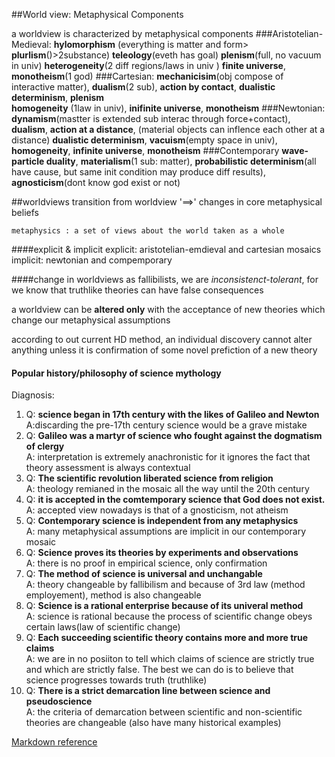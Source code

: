 ##World view: Metaphysical Components
 
a worldview is characterized by metaphysical components
###Aristotelian-Medieval:
**hylomorphism** (everything is matter and form>
**plurlism**()>2substance)
**teleology**(eveth has goal) 
**plenism**(full, no vacuum in univ)
**heterogeneity**(2 diff regions/laws in univ )
**finite universe**, **monotheism**(1 god)
###Cartesian:
**mechanicisim**(obj compose of interactive matter), 
**dualism**(2 sub), 
**action by contact**, 
**dualistic determinism**, 
**plenism**  
**homogeneity** (1law in univ), 
**inifinite universe**, 
**monotheism**
###Newtonian:
**dynamism**(mastter is extended sub interac through force+contact), 
**dualism**, 
**action at a distance**, (material objects can inflence each other at a distance)
**dualistic determinism**, 
**vacuism**(empty space in univ), 
**homogeneity**, 
**infinite universe**, 
**monotheism**
###Contemporary
**wave-particle duality**, 
**materialism**(1 sub: matter), 
**probabilistic determinism**(all have cause, but same init condition may produce diff results), 
**agnosticism**(dont know god exist or not)

##worldviews
transition from worldview '==>' changes in core metaphysical beliefs
```
metaphysics : a set of views about the world taken as a whole
```
####explicit & implicit
explicit: aristotelian-emdieval and cartesian mosaics  
implicit: newtonian and compemporary

####change in worldviews
as fallibilists, we are *inconsistenct-tolerant*, for we know that truthlike theories can have false consequences

a worldview can be **altered only** with the acceptance of new theories which change our metaphysical assumptions  

according to out current HD method, an individual discovery cannot alter anything unless it is confirmation of some novel prefiction of a new theory

#### Popular history/philosophy of science mythology
Diagnosis:  
1. Q: **science began in 17th century with the likes of Galileo and Newton**  
A:discarding the pre-17th century science would be a grave mistake    
2. Q: **Galileo was a martyr of science who fought against the dogmatism of clergy**    
A:  interpretation is extremely anachronistic for it ignores the fact that theory assessment is always contextual  
3. Q: **The scientific revolution liberated science from religion**  
A:  theology remianed in the mosaic all the way until the 20th century  
4. Q:  **it is accepted in the comtemporary science that God does not exist.**  
A:  accepted view nowadays is that of a gnosticism, not atheism  
5. Q:  **Contemporary science is independent from any metaphysics**  
A:  many metaphysical assumptions are implicit in our contemporary mosaic  
6. Q:  **Science proves its theories by experiments and observations**  
A:  there is no proof in empirical science, only confirmation  
7.  Q:  **The method of science is universal and unchangable**  
A:  theory changeable by fallibilism and because of 3rd law (method employement), method is also changeable  
8.  Q:  **Science is a rational enterprise because of its univeral method**  
A:  science is rational because the process of scientific change obeys certain laws(law of scientific change)  
9.  Q:  **Each succeeding scientific theory contains more and more true claims**  
A:  we are in no posiiton to tell which claims of science are strictly true and which are strictly false. The best we can do is to believe that science progresses towards truth (truthlike)   
10.  Q:  **There is a strict demarcation line between science and pseudoscience**  
A:  the criteria of demarcation between scientific and non-scientific theories are changeable (also have many historical examples)





[Markdown reference](https://help.github.com/articles/markdown-basics/)
